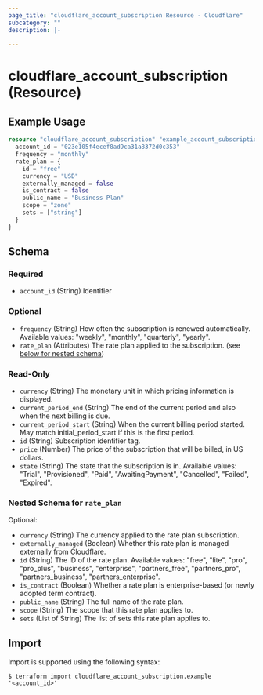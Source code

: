 ```yaml
---
page_title: "cloudflare_account_subscription Resource - Cloudflare"
subcategory: ""
description: |-
  
---
```


# cloudflare_account_subscription (Resource)



## Example Usage

```terraform
resource "cloudflare_account_subscription" "example_account_subscription" {
  account_id = "023e105f4ecef8ad9ca31a8372d0c353"
  frequency = "monthly"
  rate_plan = {
    id = "free"
    currency = "USD"
    externally_managed = false
    is_contract = false
    public_name = "Business Plan"
    scope = "zone"
    sets = ["string"]
  }
}
```

<!-- schema generated by tfplugindocs -->
## Schema

### Required

- `account_id` (String) Identifier

### Optional

- `frequency` (String) How often the subscription is renewed automatically.
Available values: "weekly", "monthly", "quarterly", "yearly".
- `rate_plan` (Attributes) The rate plan applied to the subscription. (see [below for nested schema](#nestedatt--rate_plan))

### Read-Only

- `currency` (String) The monetary unit in which pricing information is displayed.
- `current_period_end` (String) The end of the current period and also when the next billing is due.
- `current_period_start` (String) When the current billing period started. May match initial_period_start if this is the first period.
- `id` (String) Subscription identifier tag.
- `price` (Number) The price of the subscription that will be billed, in US dollars.
- `state` (String) The state that the subscription is in.
Available values: "Trial", "Provisioned", "Paid", "AwaitingPayment", "Cancelled", "Failed", "Expired".

<a id="nestedatt--rate_plan"></a>
### Nested Schema for `rate_plan`

Optional:

- `currency` (String) The currency applied to the rate plan subscription.
- `externally_managed` (Boolean) Whether this rate plan is managed externally from Cloudflare.
- `id` (String) The ID of the rate plan.
Available values: "free", "lite", "pro", "pro_plus", "business", "enterprise", "partners_free", "partners_pro", "partners_business", "partners_enterprise".
- `is_contract` (Boolean) Whether a rate plan is enterprise-based (or newly adopted term contract).
- `public_name` (String) The full name of the rate plan.
- `scope` (String) The scope that this rate plan applies to.
- `sets` (List of String) The list of sets this rate plan applies to.

## Import

Import is supported using the following syntax:

```shell
$ terraform import cloudflare_account_subscription.example '<account_id>'
```
